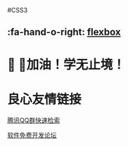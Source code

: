 #CSS3

## :fa-hand-o-right: [flexbox](http://git.oschina.net/cscProduct/CSS3/wikis/flexbox) 



# :muscle:  加油！学无止境！ 


 # 良心友情链接

[腾讯QQ群快速检索](http://u.720life.cn/s/8cf73f7c)

[软件免费开发论坛](http://u.720life.cn/s/bbb01dc0)